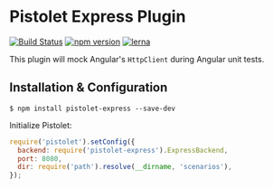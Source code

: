 # Pistolet Express Plugin

[![Build Status](https://travis-ci.org/FrenchHipster/pistolet.svg?branch=master)](https://travis-ci.org/FrenchHipster/pistolet)
[![npm version](https://badge.fury.io/js/pistolet-express.svg)](https://badge.fury.io/js/pistolet-express)
[![lerna](https://img.shields.io/badge/maintained%20with-lerna-cc00ff.svg)](https://lernajs.io/)

This plugin will mock Angular's `HttpClient` during Angular unit tests.


## Installation & Configuration

    $ npm install pistolet-express --save-dev

Initialize Pistolet:
```javascript
require('pistolet').setConfig({
  backend: require('pistolet-express').ExpressBackend,
  port: 8080,
  dir: require('path').resolve(__dirname, 'scenarios'),
});
```
